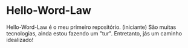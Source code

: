 # Hello-Word-Law
Hello-Word-Law é o meu primeiro repositório. (iniciante)
São muitas tecnologias, ainda estou fazendo um "tur". Entretanto, jás  um caminho idealizado!  
